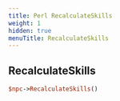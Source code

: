 ```yaml
---
title: Perl RecalculateSkills
weight: 1
hidden: true
menuTitle: RecalculateSkills
---
```

## RecalculateSkills
```perl
$npc->RecalculateSkills()
```